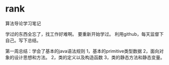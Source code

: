 # rank
算法导论学习笔记


学过的东西全忘了，找工作好难啊。
要重新开始学过。
利用github，每天监督下自己。写下总结。

第一周总结：学会了基本的java语法规则
1，基本的primitive类型数据
2，面向对象的设计思想和方法。
2，类的定义以及构造函数
3，类的静态方法和静态变量。
